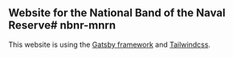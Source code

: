 ## Website for the National Band of the Naval Reserve# nbnr-mnrn

This website is using the [Gatsby framework](https://www.gatsbyjs.com/) and [Tailwindcss](https://tailwindcss.com/docs).